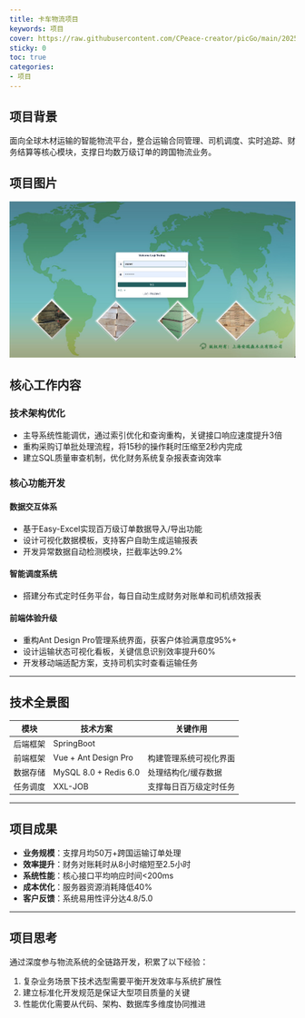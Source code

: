 ```yaml
---
title: 卡车物流项目
keywords: 项目
cover: https://raw.githubusercontent.com/CPeace-creator/picGo/main/20250316153125.png
sticky: 0
toc: true
categories:
- 项目
---
```


## 项目背景
面向全球木材运输的智能物流平台，整合运输合同管理、司机调度、实时追踪、财务结算等核心模块，支撑日均数万级订单的跨国物流业务。

## 项目图片
<img src="https://raw.githubusercontent.com/CPeace-creator/picGo/main/20250316153125.png">

## 核心工作内容
### 技术架构优化
- 主导系统性能调优，通过索引优化和查询重构，关键接口响应速度提升3倍
- 重构采购订单批处理流程，将15秒的操作耗时压缩至2秒内完成
- 建立SQL质量审查机制，优化财务系统复杂报表查询效率

### 核心功能开发
#### 数据交互体系
- 基于Easy-Excel实现百万级订单数据导入/导出功能
- 设计可视化数据模板，支持客户自助生成运输报表
- 开发异常数据自动检测模块，拦截率达99.2%

#### 智能调度系统
- 搭建分布式定时任务平台，每日自动生成财务对账单和司机绩效报表

#### 前端体验升级
- 重构Ant Design Pro管理系统界面，获客户体验满意度95%+
- 设计运输状态可视化看板，关键信息识别效率提升60%
- 开发移动端适配方案，支持司机实时查看运输任务

---

## 技术全景图
| 模块   | 技术方案                  | 关键作用                   |
|------|-----------------------|---------------------------|
| 后端框架 | SpringBoot            |           |
| 前端框架 | Vue + Ant Design Pro  | 构建管理系统可视化界面      |
| 数据存储 | MySQL 8.0 + Redis 6.0 | 处理结构化/缓存数据         |
| 任务调度 | XXL-JOB               | 支撑每日百万级定时任务      |

---

## 项目成果
- **业务规模**：支撑月均50万+跨国运输订单处理
- **效率提升**：财务对账耗时从8小时缩短至2.5小时
- **系统性能**：核心接口平均响应时间<200ms
- **成本优化**：服务器资源消耗降低40%
- **客户反馈**：系统易用性评分达4.8/5.0

---

## 项目思考
通过深度参与物流系统的全链路开发，积累了以下经验：
1. 复杂业务场景下技术选型需要平衡开发效率与系统扩展性
2. 建立标准化开发规范是保证大型项目质量的关键
3. 性能优化需要从代码、架构、数据库多维度协同推进
